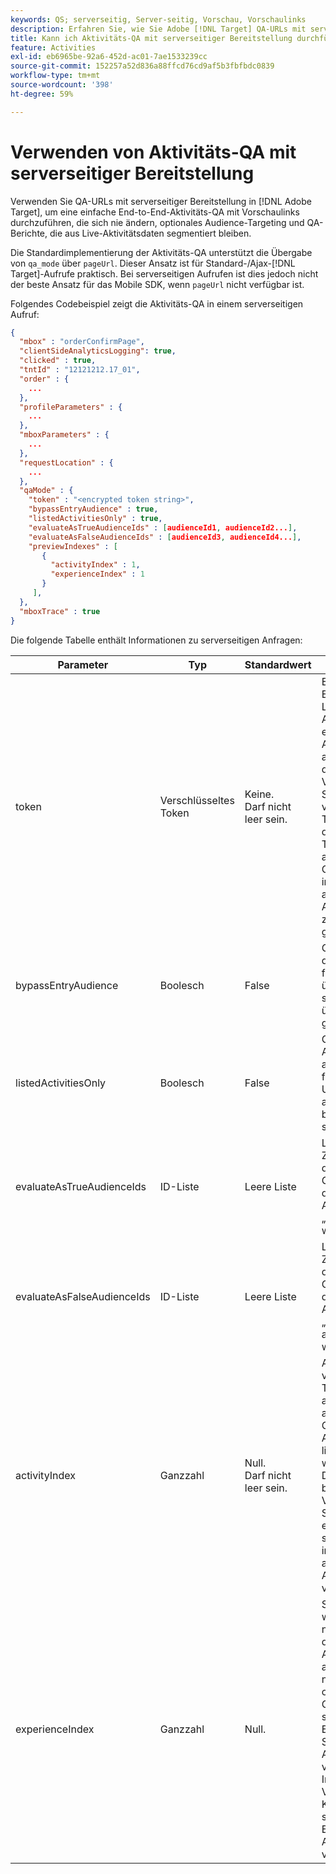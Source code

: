 ```yaml
---
keywords: QS; serverseitig, Server-seitig, Vorschau, Vorschaulinks
description: Erfahren Sie, wie Sie Adobe [!DNL Target] QA-URLs mit serverseitiger Bereitstellung verwenden können, um eine durchgängige Aktivitäts-QA mit Vorschau-Links, die sich nie ändern, optionalem Audience-Targeting und QA-Berichten durchzuführen, die von Live-Aktivitätsdaten segmentiert bleiben.
title: Kann ich Aktivitäts-QA mit serverseitiger Bereitstellung durchführen?
feature: Activities
exl-id: eb6965be-92a6-452d-ac01-7ae1533239cc
source-git-commit: 152257a52d836a88ffcd76cd9af5b3fbfbdc0839
workflow-type: tm+mt
source-wordcount: '398'
ht-degree: 59%

---
```


# Verwenden von Aktivitäts-QA mit serverseitiger Bereitstellung

Verwenden Sie QA-URLs mit serverseitiger Bereitstellung in [!DNL Adobe Target], um eine einfache End-to-End-Aktivitäts-QA mit Vorschaulinks durchzuführen, die sich nie ändern, optionales Audience-Targeting und QA-Berichte, die aus Live-Aktivitätsdaten segmentiert bleiben.

Die Standardimplementierung der Aktivitäts-QA unterstützt die Übergabe von `qa_mode` über `pageUrl`. Dieser Ansatz ist für Standard-/Ajax-[!DNL Target]-Aufrufe praktisch. Bei serverseitigen Aufrufen ist dies jedoch nicht der beste Ansatz für das Mobile SDK, wenn `pageUrl` nicht verfügbar ist.

Folgendes Codebeispiel zeigt die Aktivitäts-QA in einem serverseitigen Aufruf:

```json
{
  "mbox" : "orderConfirmPage",
  "clientSideAnalyticsLogging": true,
  "clicked" : true,
  "tntId" : "12121212.17_01",
  "order" : {
    ...
  },
  "profileParameters" : {
    ...
  },
  "mboxParameters" : {
    ...
  },
  "requestLocation" : {
    ...
  },
  "qaMode" : {
    "token" : "<encrypted token string>",
    "bypassEntryAudience" : true,
    "listedActivitiesOnly" : true,
    "evaluateAsTrueAudienceIds" : [audienceId1, audienceId2...],
    "evaluateAsFalseAudienceIds" : [audienceId3, audienceId4...],
    "previewIndexes" : [
       {
         "activityIndex" : 1,
         "experienceIndex" : 1
       }
     ],
  },
  "mboxTrace" : true
}
```

Die folgende Tabelle enthält Informationen zu serverseitigen Anfragen:

| Parameter | Typ | Standardwert | Beschreibung |
|--- |--- |--- |--- |
| token | Verschlüsseltes Token | Keine.<br>Darf nicht leer sein. | Ein verschlüsseltes Element, das die Liste der Aktivitäts-IDs enthält, die in der Aktivitäts-QA ausgeführt werden dürfen.<br>Validierungsregeln: Sollte ein verschlüsseltes Token sein, das zu dem in der [!DNL Target]-Anfrage angegebenen Client gehört. Alle im Token angegebenen Aktivitäten müssen zu dem Client gehören. |
| bypassEntryAudience | Boolesch | False | Gibt an, ob Ziele der Einstiegsstufe für QA-Aktivitäten überprüft werden sollen oder als übereinstimmend gelten. |
| listedActivitiesOnly | Boolesch | False | Gibt an, ob QA-Aktivitäten isoliert ausgeführt oder für die aktuelle Umgebung als aktive Aktivitäten bewertet werden sollen. |
| evaluateAsTrueAudienceIds | ID-Liste | Leere Liste | Liste der Zielgruppen-IDs, die im Gültigkeitsbereich der [!DNL Target]-Anfrage immer als „true“ ausgewertet werden sollen. |
| evaluateAsFalseAudienceIds | ID-Liste | Leere Liste | Liste der Zielgruppen-IDs, die im Gültigkeitsbereich der [!DNL Target]-Anfrage immer als „false“ ausgewertet werden sollen. |
| activityIndex | Ganzzahl | Null.<br>Darf nicht leer sein. | Aktivitätsindex im verschlüsselten Token. Wenn activityIndex außerhalb der Grenzwerte der Aktivität im Token liegt oder null ist, wird er ignoriert. Der Index beginnt bei 1.<br>Validierungsregeln: Sollte mindestens ein Aktivitätsindex sein und auf eine im Token angegebene Aktivität verweisen. |
| experienceIndex | Ganzzahl | Null. | Sofern angegeben, wird ein Erlebnis nach dem Index in der Aktivitätsdefinition ausgewählt. Wenn nicht angegeben oder außerhalb der Grenzwerte, wird stattdessen die Erlebnisselektor-Strategie der Aktivität verwendet. Der Index beginnt mit 1 Validierungsregeln: Kann null sein oder sollte auf ein Erlebnis in der Aktivität verweisen. |
